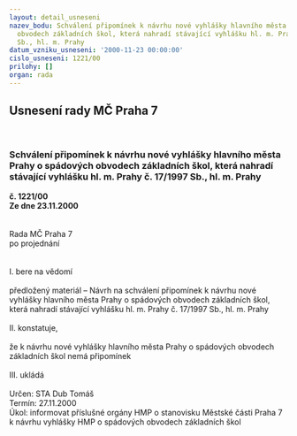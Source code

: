 ```yaml
---
layout: detail_usneseni
nazev_bodu: Schválení připomínek k návrhu nové vyhlášky hlavního města Prahy o spádových
  obvodech základních škol, která nahradí stávající vyhlášku hl. m. Prahy č. 17/1997
  Sb., hl. m. Prahy
datum_vzniku_usneseni: '2000-11-23 00:00:00'
cislo_usneseni: 1221/00
prilohy: []
organ: rada
---
```

<div id="ucUsn_pList" class="usn">
	<span><h2>Usnesení rady MČ Praha 7 </h2>
<br></span><div class="standBody">
<span><h3>Schválení připomínek k návrhu nové vyhlášky hlavního města Prahy o spádových obvodech základních škol, která nahradí stávající vyhlášku hl. m. Prahy č. 17/1997 Sb., hl. m. Prahy</h3></span><div class="center">
		<strong>č. 1221/00</strong><br>
	</div>
<div class="center">
		<strong>Ze dne 23.11.2000</strong><br><br>
	</div>
<br>Rada MČ Praha 7<br>po projednání<br><br><br>I.	bere na vědomí<br><br> předložený materiál – Návrh na schválení připomínek k návrhu nové vyhlášky hlavního města Prahy o spádových obvodech základních škol, která nahradí stávající vyhlášku hl. m. Prahy č. 17/1997 Sb., hl. m. Prahy<br><br>II.	konstatuje,<br><br>že k návrhu nové vyhlášky hlavního města Prahy o spádových obvodech základních škol  nemá připomínek<br><br>III.	ukládá <br><br> Určen:	     	STA Dub Tomáš<br>Termín: 27.11.2000<br>Úkol:	informovat příslušné orgány HMP o stanovisku Městské části Praha 7 k návrhu vyhlášky HMP o spádových obvodech základních škol<br> <br><br> </div>
</div>